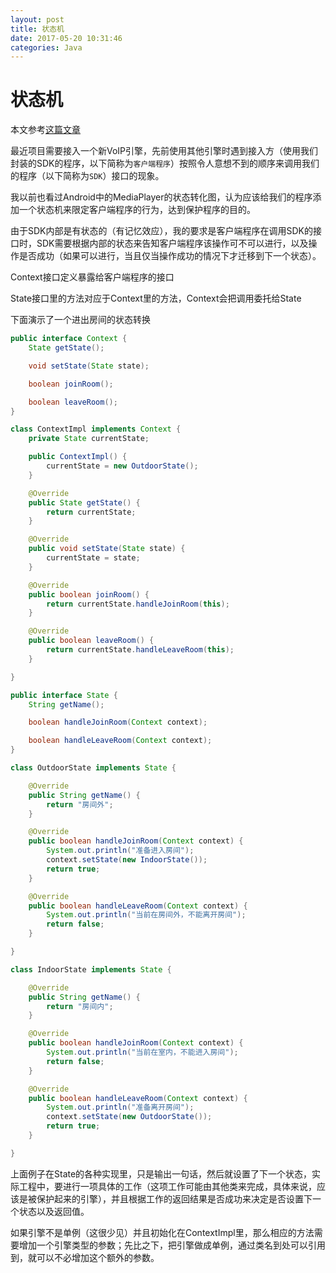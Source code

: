 ```yaml
---
layout: post
title: 状态机
date: 2017-05-20 10:31:46
categories: Java
---
```

# 状态机

本文参考[这篇文章](http://www.cnblogs.com/itTeacher/archive/2012/12/04/2801597.html)

最近项目需要接入一个新VoIP引擎，先前使用其他引擎时遇到接入方（使用我们封装的SDK的程序，以下简称为`客户端程序`）按照令人意想不到的顺序来调用我们的程序（以下简称为`SDK`）接口的现象。

我以前也看过Android中的MediaPlayer的状态转化图，认为应该给我们的程序添加一个状态机来限定客户端程序的行为，达到保护程序的目的。

由于SDK内部是有状态的（有记忆效应），我的要求是客户端程序在调用SDK的接口时，SDK需要根据内部的状态来告知客户端程序该操作可不可以进行，以及操作是否成功（如果可以进行，当且仅当操作成功的情况下才迁移到下一个状态）。

Context接口定义暴露给客户端程序的接口

State接口里的方法对应于Context里的方法，Context会把调用委托给State

下面演示了一个进出房间的状态转换

```java
public interface Context {
    State getState();

    void setState(State state);

    boolean joinRoom();

    boolean leaveRoom();
}

class ContextImpl implements Context {
    private State currentState;

    public ContextImpl() {
        currentState = new OutdoorState();
    }

    @Override
    public State getState() {
        return currentState;
    }

    @Override
    public void setState(State state) {
        currentState = state;
    }

    @Override
    public boolean joinRoom() {
        return currentState.handleJoinRoom(this);
    }

    @Override
    public boolean leaveRoom() {
        return currentState.handleLeaveRoom(this);
    }

}
```

```java
public interface State {
    String getName();

    boolean handleJoinRoom(Context context);

    boolean handleLeaveRoom(Context context);
}

class OutdoorState implements State {

    @Override
    public String getName() {
        return "房间外";
    }

    @Override
    public boolean handleJoinRoom(Context context) {
        System.out.println("准备进入房间");
        context.setState(new IndoorState());
        return true;
    }

    @Override
    public boolean handleLeaveRoom(Context context) {
        System.out.println("当前在房间外，不能离开房间");
        return false;
    }

}

class IndoorState implements State {

    @Override
    public String getName() {
        return "房间内";
    }

    @Override
    public boolean handleJoinRoom(Context context) {
        System.out.println("当前在室内，不能进入房间");
        return false;
    }

    @Override
    public boolean handleLeaveRoom(Context context) {
        System.out.println("准备离开房间");
        context.setState(new OutdoorState());
        return true;
    }

}
```

上面例子在State的各种实现里，只是输出一句话，然后就设置了下一个状态，实际工程中，要进行一项具体的工作（这项工作可能由其他类来完成，具体来说，应该是被保护起来的引擎），并且根据工作的返回结果是否成功来决定是否设置下一个状态以及返回值。

如果引擎不是单例（这很少见）并且初始化在ContextImpl里，那么相应的方法需要增加一个引擎类型的参数；先比之下，把引擎做成单例，通过类名到处可以引用到，就可以不必增加这个额外的参数。